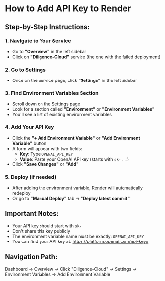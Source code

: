 # How to Add API Key to Render

## Step-by-Step Instructions:

### 1. Navigate to Your Service
- Go to **"Overview"** in the left sidebar
- Click on **"Diligence-Cloud"** service (the one with the failed deployment)

### 2. Go to Settings
- Once on the service page, click **"Settings"** in the left sidebar

### 3. Find Environment Variables Section
- Scroll down on the Settings page
- Look for a section called **"Environment"** or **"Environment Variables"**
- You'll see a list of existing environment variables

### 4. Add Your API Key
- Click the **"+ Add Environment Variable"** or **"Add Environment Variable"** button
- A form will appear with two fields:
  - **Key**: Type `OPENAI_API_KEY`
  - **Value**: Paste your OpenAI API key (starts with `sk-...`)
- Click **"Save Changes"** or **"Add"**

### 5. Deploy (if needed)
- After adding the environment variable, Render will automatically redeploy
- Or go to **"Manual Deploy"** tab → **"Deploy latest commit"**

## Important Notes:
- Your API key should start with `sk-`
- Don't share this key publicly
- The environment variable name must be exactly: `OPENAI_API_KEY`
- You can find your API key at: https://platform.openai.com/api-keys

## Navigation Path:
Dashboard → Overview → Click "Diligence-Cloud" → Settings → Environment Variables → Add Environment Variable

